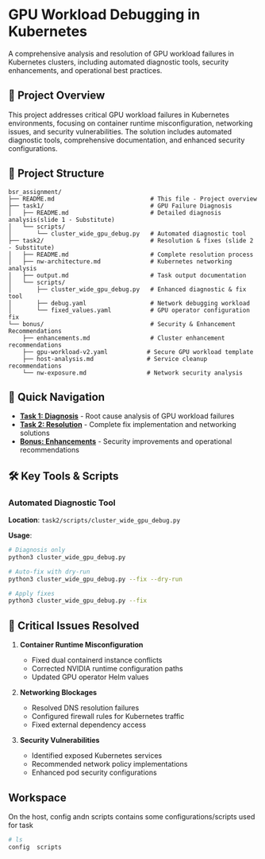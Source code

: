# GPU Workload Debugging in Kubernetes

A comprehensive analysis and resolution of GPU workload failures in Kubernetes clusters, including automated diagnostic tools, security enhancements, and operational best practices.

## 🎯 Project Overview

This project addresses critical GPU workload failures in Kubernetes environments, focusing on container runtime misconfiguration, networking issues, and security vulnerabilities. The solution includes automated diagnostic tools, comprehensive documentation, and enhanced security configurations.

## 📁 Project Structure

```
bsr_assignment/
├── README.md                           # This file - Project overview
├── task1/                              # GPU Failure Diagnosis
│   ├── README.md                       # Detailed diagnosis analysis(slide 1 - Substitute)
│   └── scripts/
│       └── cluster_wide_gpu_debug.py   # Automated diagnostic tool
├── task2/                              # Resolution & fixes (slide 2 - Substitute)
│   ├── README.md                       # Complete resolution process
│   ├── nw-architecture.md              # Kubernetes networking analysis
│   ├── output.md                       # Task output documentation
│   └── scripts/
│       ├── cluster_wide_gpu_debug.py   # Enhanced diagnostic & fix tool
│       ├── debug.yaml                  # Network debugging workload
│       └── fixed_values.yaml           # GPU operator configuration fix
└── bonus/                              # Security & Enhancement Recommendations
    ├── enhancements.md                 # Cluster enhancement recommendations
    ├── gpu-workload-v2.yaml           # Secure GPU workload template
    ├── host-analysis.md               # Service cleanup recommendations
    └── nw-exposure.md                 # Network security analysis
```

## 🚀 Quick Navigation

- **[Task 1: Diagnosis](./task1/README.md)** - Root cause analysis of GPU workload failures
- **[Task 2: Resolution](./task2/README.md)** - Complete fix implementation and networking solutions
- **[Bonus: Enhancements](./bonus/)** - Security improvements and operational recommendations

## 🛠️ Key Tools & Scripts

### Automated Diagnostic Tool
**Location**: `task2/scripts/cluster_wide_gpu_debug.py`

**Usage**:
```bash
# Diagnosis only
python3 cluster_wide_gpu_debug.py

# Auto-fix with dry-run
python3 cluster_wide_gpu_debug.py --fix --dry-run

# Apply fixes
python3 cluster_wide_gpu_debug.py --fix
```

## 🚨 Critical Issues Resolved

1. **Container Runtime Misconfiguration**
   - Fixed dual containerd instance conflicts
   - Corrected NVIDIA runtime configuration paths
   - Updated GPU operator Helm values

2. **Networking Blockages**
   - Resolved DNS resolution failures
   - Configured firewall rules for Kubernetes traffic
   - Fixed external dependency access

3. **Security Vulnerabilities**
   - Identified exposed Kubernetes services
   - Recommended network policy implementations
   - Enhanced pod security configurations

## Workspace

On the host, config andn scripts contains some configurations/scripts used for 
task

```bash
# ls
config  scripts
```

